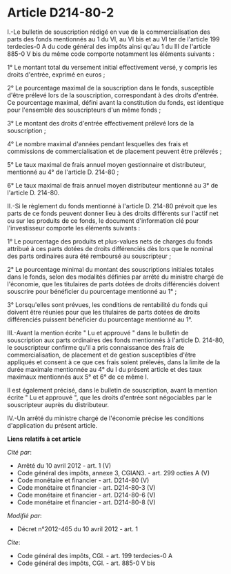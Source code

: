 # Article D214-80-2

I.-Le bulletin de souscription rédigé en vue de la commercialisation des parts des fonds mentionnés au 1 du VI, au VI bis et
au VI ter de l'article 199 terdecies-0 A du code général des impôts ainsi qu'au 1 du III de l'article 885-0 V bis du même
code comporte notamment les éléments suivants : 

1° Le montant total du versement initial effectivement versé, y compris les droits d'entrée, exprimé en euros ; 

2° Le pourcentage maximal de la souscription dans le fonds, susceptible d'être prélevé lors de la souscription, correspondant
à des droits d'entrée. Ce pourcentage maximal, défini avant la constitution du fonds, est identique pour l'ensemble des
souscripteurs d'un même fonds ; 

3° Le montant des droits d'entrée effectivement prélevé lors de la souscription ; 

4° Le nombre maximal d'années pendant lesquelles des frais et commissions de commercialisation et de placement peuvent être
prélevés ; 

5° Le taux maximal de frais annuel moyen gestionnaire et distributeur, mentionné au 4° de l'article D. 214-80 ; 

6° Le taux maximal de frais annuel moyen distributeur mentionné au 3° de l'article D. 214-80. 

II.-Si le règlement du fonds mentionné à l'article D. 214-80 prévoit que les parts de ce fonds peuvent donner lieu à des
droits différents sur l'actif net ou sur les produits de ce fonds, le document d'information clé pour l'investisseur comporte
les éléments suivants : 

1° Le pourcentage des produits et plus-values nets de charges du fonds attribué à ces parts dotées de droits différenciés dès
lors que le nominal des parts ordinaires aura été remboursé au souscripteur ; 

2° Le pourcentage minimal du montant des souscriptions initiales totales dans le fonds, selon des modalités définies par
arrêté du ministre chargé de l'économie, que les titulaires de parts dotées de droits différenciés doivent souscrire pour
bénéficier du pourcentage mentionné au 1° ; 

3° Lorsqu'elles sont prévues, les conditions de rentabilité du fonds qui doivent être réunies pour que les titulaires de
parts dotées de droits différenciés puissent bénéficier du pourcentage mentionné au 1°. 

III.-Avant la mention écrite " Lu et approuvé " dans le bulletin de souscription aux parts ordinaires des fonds mentionnés à
l'article D. 214-80, le souscripteur confirme qu'il a pris connaissance des frais de commercialisation, de placement et de
gestion susceptibles d'être appliqués et consent à ce que ces frais soient prélevés, dans la limite de la durée maximale
mentionnée au 4° du I du présent article et des taux maximaux mentionnés aux 5° et 6° de ce même I. 

Il est également précisé, dans le bulletin de souscription, avant la mention écrite " Lu et approuvé ", que les droits
d'entrée sont négociables par le souscripteur auprès du distributeur. 

IV.-Un arrêté du ministre chargé de l'économie précise les conditions d'application du présent article.

**Liens relatifs à cet article**

_Cité par_:

  - Arrêté du 10 avril 2012 - art. 1 (V)
  - Code général des impôts, annexe 3, CGIAN3. - art. 299 octies A (V)
  - Code monétaire et financier - art. D214-80 (V)
  - Code monétaire et financier - art. D214-80-3 (V)
  - Code monétaire et financier - art. D214-80-6 (V)
  - Code monétaire et financier - art. D214-80-8 (V)

_Modifié par_:

  - Décret n°2012-465 du 10 avril 2012 - art. 1

_Cite_:

  - Code général des impôts, CGI. - art. 199 terdecies-0 A
  - Code général des impôts, CGI. - art. 885-0 V bis
